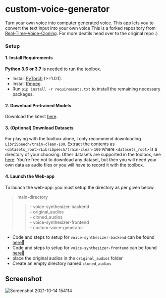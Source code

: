 # custom-voice-generator

 Turn your own voice into computer generated voice. This app lets you to convert the text input into your own voice 
 This is a forked repository from <a href="https://github.com/CorentinJ/Real-Time-Voice-Cloning"/>Real-Time-Voice-Cloning<a>.
 For more deatils head over to the original repo :)


### Setup

#### 1. Install Requirements

**Python 3.6 or 3.7** is needed to run the toolbox.

* Install [PyTorch](https://pytorch.org/get-started/locally/) (>=1.0.1).
* Install [ffmpeg](https://ffmpeg.org/download.html#get-packages).
* Run `pip install -r requirements.txt` to install the remaining necessary packages.

#### 2. Download Pretrained Models
Download the latest [here](https://github.com/CorentinJ/Real-Time-Voice-Cloning/wiki/Pretrained-models).

#### 3. (Optional) Download Datasets
For playing with the toolbox alone, I only recommend downloading [`LibriSpeech/train-clean-100`](https://www.openslr.org/resources/12/train-clean-100.tar.gz). Extract the contents as `<datasets_root>/LibriSpeech/train-clean-100` where `<datasets_root>` is a directory of your choosing. Other datasets are supported in the toolbox, see [here](https://github.com/CorentinJ/Real-Time-Voice-Cloning/wiki/Training#datasets). You're free not to download any dataset, but then you will need your own data as audio files or you will have to record it with the toolbox.

#### 4. Launch the Web-app
To launch the web-app: you must setup the directory as per given below

> main-directory
>> \- voice-synthesizer-backend <br/> - original_audios <br/> - cloned_audios <br/> - voice-synthesizer-frontend <br/> - custom-voice-generator

- Code and steps to setup for ``` voice-synthesizer-backend ``` can be found <a href="https://github.com/Jony-Jas/voice-synthesizer-backend">here</a>🔗
- Code and steps to setup for ``` voice-synthesizer-frontend ``` can be found <a href="https://github.com/Jony-Jas/voice-synthesizer-frontend">here</a>🔗
- place the original audios in the ``` original_audios ``` folder
- Create an empty directory named ``` cloned_audios ```
 
 
## Screenshot
 
 ![Screenshot 2021-10-14 154114](https://user-images.githubusercontent.com/74784363/137297945-06d2ffe0-a39b-4062-b62f-5a95ae7164fb.png)


  


